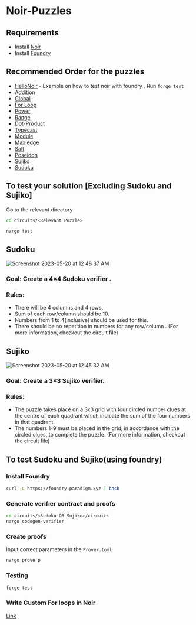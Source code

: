 # Noir-Puzzles

## Requirements
- Install [Noir](https://noir-lang.org/getting_started/nargo_installation)
- Install [Foundry](https://book.getfoundry.sh/getting-started/installation)

## Recommended Order for the puzzles
- [HelloNoir](https://github.com/RareSkills/noir-puzzles/tree/main/circuits/HelloNoir) - Example on how to test noir with foundry . Run `forge test`
- [Addition](https://github.com/RareSkills/noir-puzzles/tree/main/circuits/Addition)
- [Global](https://github.com/RareSkills/noir-puzzles/tree/main/circuits/Global)
- [For Loop](https://github.com/RareSkills/noir-puzzles/tree/main/circuits/ForLoop)
- [Power](https://github.com/RareSkills/noir-puzzles/tree/main/circuits/Power)
- [Range](https://github.com/RareSkills/noir-puzzles/tree/main/circuits/Range)
- [Dot-Product](https://github.com/RareSkills/noir-puzzles/tree/main/circuits/Dot-Product)
- [Typecast](https://github.com/RareSkills/noir-puzzles/tree/main/circuits/Typecast)
- [Module](https://github.com/RareSkills/noir-puzzles/tree/main/circuits/Module)
- [Max edge](https://github.com/RareSkills/noir-puzzles/tree/main/circuits/Max-Edge)
- [Salt](https://github.com/RareSkills/noir-puzzles/tree/main/circuits/Salt)
- [Poseidon](https://github.com/RareSkills/noir-puzzles/tree/main/circuits/Poseidon)
- [Sujiko](https://github.com/RareSkills/noir-puzzles/tree/main/circuits/Sujiko)
- [Sudoku](https://github.com/RareSkills/noir-puzzles/tree/main/circuits/Sudoku)


## To test your solution [Excluding Sudoku and Sujiko]

Go to the relevant directory 

```bash
cd circuits/<Relevant Puzzle>
```

```bash
nargo test
```

## Sudoku
![Screenshot 2023-05-20 at 12 48 37 AM](https://github.com/RareSkills/noir-puzzles/assets/91280922/c2e09237-41f2-4f97-a59a-f5df14a85ad5)
 

### Goal: Create a 4×4 Sudoku verifier .

### Rules: 
- There will be 4 columns and 4 rows. 
- Sum of each row/column should be 10. 
- Numbers from 1 to 4(inclusive) should be used for this.
- There should be no repetition in numbers for any row/column .
(For more information, checkout the circuit file)


## Sujiko 
![Screenshot 2023-05-20 at 12 45 32 AM](https://github.com/RareSkills/noir-puzzles/assets/91280922/5cb45f0b-0dfb-4316-8ab7-0b8f5b708beb)



### Goal: Create a 3×3 Sujiko verifier.

### Rules:
- The puzzle takes place on a 3x3 grid with four circled number clues at the centre of each quadrant which indicate the sum of the four numbers in that quadrant.
- The numbers 1-9 must be placed in the grid, in accordance with the circled clues, to complete the puzzle.
(For more information, checkout the circuit file)


## To test Sudoku and Sujiko(using foundry)

### Install Foundry 

```bash
curl -L https://foundry.paradigm.xyz | bash
```

### Generate verifier contract and proofs 

```bash
cd circuits/<Sudoku OR Sujiko>/circuits
nargo codegen-verifier
```

### Create proofs

Input correct parameters in the `Prover.toml`

```bash
nargo prove p 
```

### Testing

```bash
forge test 
```

### Write Custom For loops in Noir 
[Link](https://github.com/noir-lang/docs/issues/91#event-9026512607)

